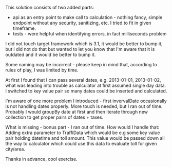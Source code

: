 This solution consists of two added parts:
- api as an entry point to make call to calculation - nothing fancy, simple endpoint without any security, sanitizing, etc. I tried to fit in given timeframe.
- tests - were helpful when identifying errors, in fact milliseconds problem

I did not touch target framework which is 3.1, it would be better to bump it, but I did not do that but wanted to let you know that I'm aware that it is outdated and it would be better to bump it.

Some naming may be incorrect - please keep in mind that, according to rules of play, I was limited by time.

At first I found that I can pass several dates, e.g. 2013-01-01, 2013-01-02, what was leading into trouble as calculator at first assumed single day data. I switched to key value pair so many dates could be inserted and calculated.

I'm aware of one more problem I introduced - first invervalDate occasionally is not handling dates properly. More touch is needed, but I ran out of time. Probably I would groupBy date at first and then iterate through new collection to get proper pairs of dates + taxes.

What is missing - bonus part - I ran out of time. How would I handle that:
Adding extra parameter to TraffiData which would be e.g some key value pair holding datetime and toll amount. This value would be passed down all the way to calculator which could use this data to evaluate toll for given city/area.

Thanks in advance, cool exercise.
